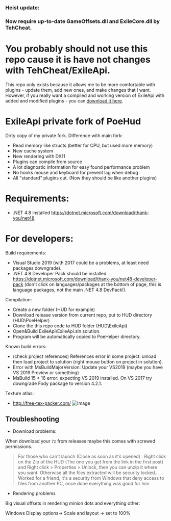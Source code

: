 ### Heist update:
### Now require up-to-date GameOffsets.dll and ExileCore.dll by TehCheat.

# You probably should not use this repo cause it is have not changes with TehCheat/ExileApi.
This repo only exists because it allows me to be more comfortable with plugins - update them, add new ones, and make changes that I want.
However, if you really want a compiled and working version of ExileApi with added and modified plugins - you can [download it here](https://github.com/IlliumIv/ExileApi/releases/latest).



# ExileApi private fork of PoeHud

Dirty copy of my private fork.
Difference with main fork:
* Read memory  like structs (better for CPU, but used more memory)
* New cache system
* New rendering with DX11
* Plugins can compile from source
* A lot diagnostic information for easy found performance problem
* No hooks mouse and keyboard for prevent lag when debug
* All "standard" plugins cut. (Now they should be like another plugins)

# Requirements:
* .NET 4.8 installed https://dotnet.microsoft.com/download/thank-you/net48

# For developers:

Build requirements:
* Visual Studio 2019 (with 2017 could be a problems, at least need packages downgrade).
* .NET 4.8 Developer Pack should be installed https://dotnet.microsoft.com/download/thank-you/net48-developer-pack (don't click on languages/packages at the bottom of page, this is language packages, not the main .NET 4.8 DevPack!).

Compilation:
* Create a new folder (HUD for example)
* Download release version from current repo, put to HUD directory (HUD\PoeHelper)
* Clone the this repo code to HUD folder (HUD\ExileApi)
* Open&Build ExileApi\ExileApi.sln solution.
* Program will be automatically copied to PoeHelper directory.

Known build errors:
* (check project references) References error in some project: unload then load project to solution (right mouse button on project in solution).
* Error with MsBuildMajorVersion: Update your VS2019 (maybe you have VS 2019 Preview or something)
* MsBuild 15 < 16 error: expecting VS 2019 installed. On VS 2017 try downgrade Fody package to version 4.2.1.

Texture atlas:
* http://free-tex-packer.com/
![Image](https://i.imgur.com/gZpEUPn.png)


## Troubleshooting

* Download problems:

When download your `7z` from releases maybe this comes with screwed permissions.

> For those who can't launch (Close as soon as it's opened) :
> Right click on the Zip of the HUD (The one you get from the link in the first post) and Right click > Properties > Unlock, then you can unzip it where you want. Otherwise all the files extracted will be security locked...
> Worked for a friend, it's a security from Windows that deny access to files from another PC, once done everything was good for him

* Rendering problems

Big visual offsets in rendering minion dots and everything other:

Windows Display options-> Scale and layout -> set to 100%
